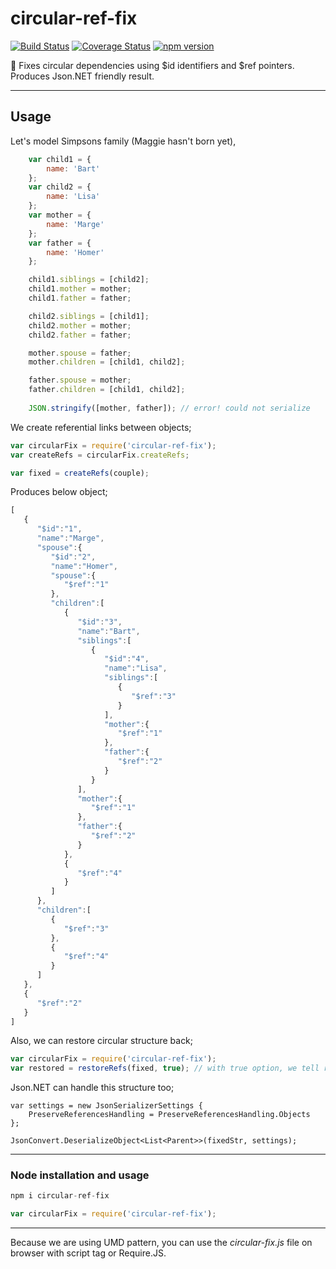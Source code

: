 # circular-ref-fix

[![Build Status](https://travis-ci.org/DogusTeknoloji/circular-ref-fix.svg?branch=master)](https://travis-ci.org/DogusTeknoloji/circular-ref-fix)
[![Coverage Status](https://coveralls.io/repos/github/umutozel/circular-ref-fix/badge.svg?branch=master)](https://coveralls.io/github/umutozel/circular-ref-fix?branch=master)
[![npm version](https://badge.fury.io/js/circular-ref-fix.svg)](https://badge.fury.io/js/circular-ref-fix)

:ferris_wheel: Fixes circular dependencies using $id identifiers and $ref pointers. Produces Json.NET friendly result.

---
## Usage

Let's model Simpsons family (Maggie hasn't born yet),

```JavaScript
    var child1 = {
        name: 'Bart'
    };
    var child2 = {
        name: 'Lisa'
    };
    var mother = {
        name: 'Marge'
    };
    var father = {
        name: 'Homer'
    };

    child1.siblings = [child2];
    child1.mother = mother;
    child1.father = father;

    child2.siblings = [child1];
    child2.mother = mother;
    child2.father = father;

    mother.spouse = father;
    mother.children = [child1, child2];

    father.spouse = mother;
    father.children = [child1, child2];
    
    JSON.stringify([mother, father]); // error! could not serialize
```
We create referential links between objects;

```JavaScript
var circularFix = require('circular-ref-fix');
var createRefs = circularFix.createRefs;

var fixed = createRefs(couple);
```
Produces below object;
```JavaScript
[  
   {  
      "$id":"1",
      "name":"Marge",
      "spouse":{  
         "$id":"2",
         "name":"Homer",
         "spouse":{  
            "$ref":"1"
         },
         "children":[  
            {  
               "$id":"3",
               "name":"Bart",
               "siblings":[  
                  {  
                     "$id":"4",
                     "name":"Lisa",
                     "siblings":[  
                        {  
                           "$ref":"3"
                        }
                     ],
                     "mother":{  
                        "$ref":"1"
                     },
                     "father":{  
                        "$ref":"2"
                     }
                  }
               ],
               "mother":{  
                  "$ref":"1"
               },
               "father":{  
                  "$ref":"2"
               }
            },
            {  
               "$ref":"4"
            }
         ]
      },
      "children":[  
         {  
            "$ref":"3"
         },
         {  
            "$ref":"4"
         }
      ]
   },
   {  
      "$ref":"2"
   }
]
```
Also, we can restore circular structure back;

```JavaScript
var circularFix = require('circular-ref-fix');
var restored = restoreRefs(fixed, true); // with true option, we tell restoreRefs to delete $id fields
```

Json.NET can handle this structure too;

```CSharp
var settings = new JsonSerializerSettings {
    PreserveReferencesHandling = PreserveReferencesHandling.Objects
};

JsonConvert.DeserializeObject<List<Parent>>(fixedStr, settings);
```
---
### Node installation and usage

```JavaScript
npm i circular-ref-fix

var circularFix = require('circular-ref-fix');
```

---
Because we are using UMD pattern, you can use the *circular-fix.js* file on browser with script tag or Require.JS.

